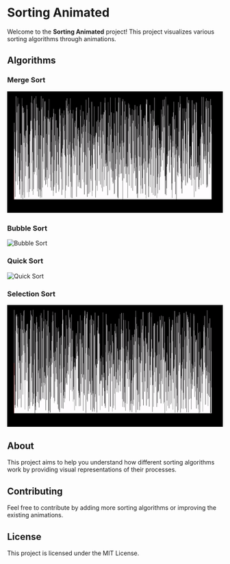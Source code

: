 # Sorting Animated

Welcome to the **Sorting Animated** project! This project visualizes various sorting algorithms through animations.

## Algorithms

### Merge Sort
![Merge Sort](animations/merge_sort.gif)

### Bubble Sort
![Bubble Sort](animations/bubble_sort.gif)

### Quick Sort
![Quick Sort](animations/quick_sort.gif)

### Selection Sort
![Selection Sort](animations/selection_sort.gif)

## About
This project aims to help you understand how different sorting algorithms work by providing visual representations of their processes.

## Contributing
Feel free to contribute by adding more sorting algorithms or improving the existing animations.

## License
This project is licensed under the MIT License.